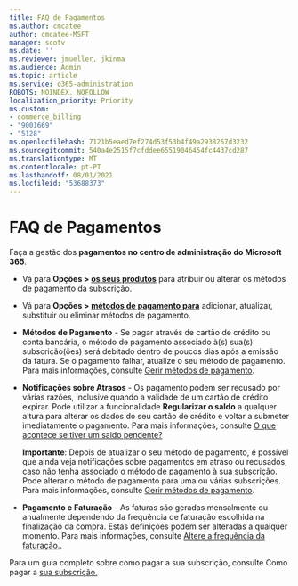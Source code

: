 ```yaml
---
title: FAQ de Pagamentos
ms.author: cmcatee
author: cmcatee-MSFT
manager: scotv
ms.date: ''
ms.reviewer: jmueller, jkinma
ms.audience: Admin
ms.topic: article
ms.service: o365-administration
ROBOTS: NOINDEX, NOFOLLOW
localization_priority: Priority
ms.custom:
- commerce_billing
- "9001669"
- "5128"
ms.openlocfilehash: 7121b5eaed7ef274d53f53b4f49a2938257d3232
ms.sourcegitcommit: 540a4e2515f7cfddee65519046454fc4437cd287
ms.translationtype: MT
ms.contentlocale: pt-PT
ms.lasthandoff: 08/01/2021
ms.locfileid: "53688373"
---
```

# <a name="payment-faq"></a>FAQ de Pagamentos

Faça a gestão dos **pagamentos no centro de administração do Microsoft 365**.

- Vá para **Opções > [os seus produtos](https://go.microsoft.com/fwlink/p/?linkid=842054)** para atribuir ou alterar os métodos de pagamento da subscrição.
- Vá para **Opções > [métodos de pagamento para](https://go.microsoft.com/fwlink/p/?linkid=2018806)** adicionar, atualizar, substituir ou eliminar métodos de pagamento.

- **Métodos de Pagamento** - Se pagar através de cartão de crédito ou conta bancária, o método de pagamento associado à(s) sua(s) subscrição(ões) será debitado dentro de poucos dias após a emissão da fatura. Se o pagamento falhar, atualize o seu método de pagamento. Para mais informações, consulte [Gerir métodos de pagamento](/microsoft-365/commerce/billing-and-payments/manage-payment-methods).

- **Notificações sobre Atrasos** - Os pagamento podem ser recusado por várias razões, inclusive quando a validade de um cartão de crédito expirar. Pode utilizar a funcionalidade **Regularizar o saldo** a qualquer altura para alterar os dados do seu cartão de crédito e voltar a submeter imediatamente o pagamento. Para mais informações, consulte [O que acontece se tiver um saldo pendente?](/microsoft-365/commerce/billing-and-payments/pay-for-your-subscription#what-if-i-have-an-outstanding-balance)

    **Importante**: Depois de atualizar o seu método de pagamento, é possível que ainda veja notificações sobre pagamentos em atraso ou recusados, caso não tenha associado o método de pagamento à sua subscrição. Pode alterar o método de pagamento para uma ou várias subscrições. Para mais informações, consulte [Gerir métodos de pagamento](/microsoft-365/commerce/billing-and-payments/manage-payment-methods).

- **Pagamento e Faturação** - As faturas são geradas mensalmente ou anualmente dependendo da frequência de faturação escolhida na finalização da compra. Estas definições podem ser alteradas a qualquer momento. Para mais informações, consulte [Altere a frequência da faturação.](/microsoft-365/commerce/billing-and-payments/change-payment-frequency).

Para um guia completo sobre como pagar a sua subscrição, consulte Como pagar a [sua subscrição.](/microsoft-365/commerce/billing-and-payments/pay-for-your-subscription)
